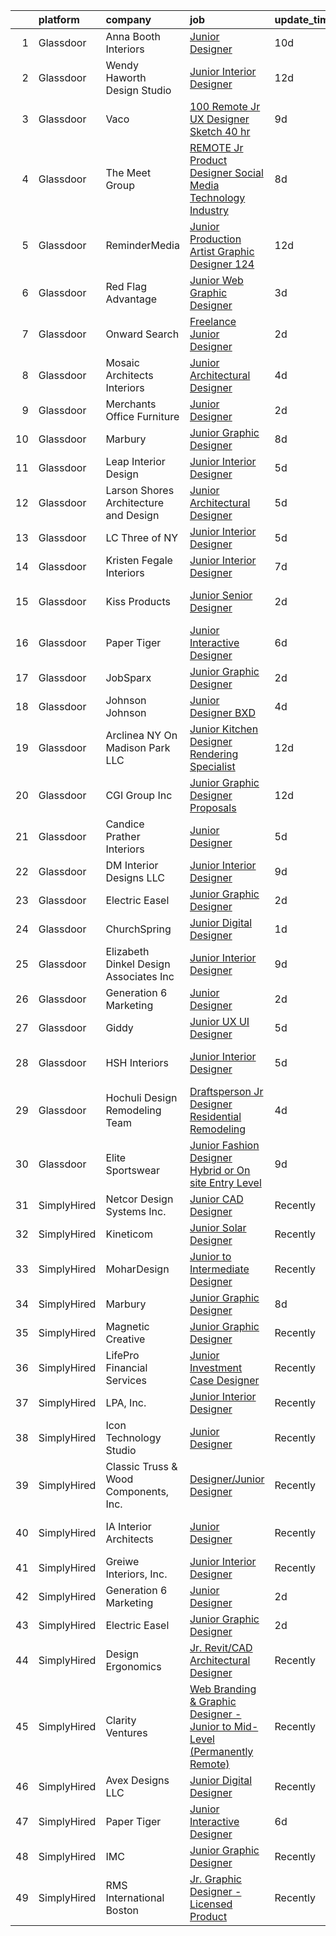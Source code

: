 

|    | platform    | company                                 | job                                                                                                                                                                                                                                                                                                                                                                                                                                                                                                                                                                                                                                                                                                                                                                                                                                                                                                                                                                                                                                                                                                                                                                                                                                                                                                                                                                                                             | update_time   | location                     |
|---:|:------------|:----------------------------------------|:----------------------------------------------------------------------------------------------------------------------------------------------------------------------------------------------------------------------------------------------------------------------------------------------------------------------------------------------------------------------------------------------------------------------------------------------------------------------------------------------------------------------------------------------------------------------------------------------------------------------------------------------------------------------------------------------------------------------------------------------------------------------------------------------------------------------------------------------------------------------------------------------------------------------------------------------------------------------------------------------------------------------------------------------------------------------------------------------------------------------------------------------------------------------------------------------------------------------------------------------------------------------------------------------------------------------------------------------------------------------------------------------------------------|:--------------|:-----------------------------|
|  1 | Glassdoor   | Anna Booth Interiors                    | [Junior Designer](https://www.glassdoor.com/partner/jobListing.htm?pos=111&ao=1110586&s=58&guid=000001819ecaed8689685d3b98f2a75b&src=GD_JOB_AD&t=SR&vt=w&ea=1&cs=1_ab169ed6&cb=1656226508504&jobListingId=1007943382300&cpc=B076152010A3B66C&jrtk=3-0-1g6fclrdcklt1801-1g6fclrdqk24g800-8a014cd4395a936b--6NYlbfkN0BK9GXDcakwdiqmeo8o-2GvkYnmPkq7xevAHdeF_847qpUj5hh6_5O11rMIoaLo1wanF_mUI7vH4rarwz35S30AqvetHYO_borQZQj2HRMRrqZOTKs1GSWwjTuffIhH6Omzs3cOma9Sbs7iMhlNjpkWICGOcy3JTMPjJPpufJj76CniFX97sDMQ8zoxbeWQ9W2_KUAA2luD38xHfQ9LVb5-UfjzhqAngNsYN6_n51qxaxy4mCBxGv_L_wM-gLfeEfZOyn1-qiBJJmp5JNxRrdq9R6051abdN-MPfyxlUjq28J_7WvUDA2_FsPhAh8Okev1QEf-xlaE9VaLH0p_N8Vk4DWrOwHbji5sDaB4gRrfM74G24eelUW5AZ8n6fOyW57PE_O-LE08xR8P5GLjtf7iHt-for3qTcw-9y69er5yxn8fpzDeqclWz3awaJz2bhXdUIWrzDhdF8k_MTf-UTPeJYom2C6VVIACRkZlUx8DK0dOgZ4g8v22E)                                                                                                                                                                                                                                                                                                                                                                                                                                                                                                                                                                      | 10d           | Atlanta, GA                  |
|  2 | Glassdoor   | Wendy Haworth Design Studio             | [Junior Interior Designer](https://www.glassdoor.com/partner/jobListing.htm?pos=117&ao=1110586&s=58&guid=000001819ecaed8689685d3b98f2a75b&src=GD_JOB_AD&t=SR&vt=w&ea=1&cs=1_038c59f9&cb=1656226508504&jobListingId=1007936156054&cpc=C19BE7EA145E205E&jrtk=3-0-1g6fclrdcklt1801-1g6fclrdqk24g800-6f590c2008318f45--6NYlbfkN0C8ufGi5IB54cAA4cYZ6SzmM9PXvfTkParRh6LW9SZ3Gxu5zsXN070TkzTMEh6I-YAqB1aNfa10qU2tayjkbgqHlakdyhwShkepZDxoyv8YkEOv-QkSKRRrn_DkGfWfs9Z7OKnxQoePQXcsYqrWJ0RpfTbGfX4ADEvkvBZIIlObmLOGJ0Vyyuuz4pAGCX0DECGSnUIg3Eun_UevVqBqY6jhNfbkrBkqAe4FIggHUFVRZioIwDjAe_iaRDLRfUMy4drrRck-DPs9W7Cfl9rK4758tspSjKYU6QXbdt1ZX64BGahRYS1jc24qYZCHxSKvvxeAtu_ZNBD-EF-fYsNDud25ZsqnKhTKsaDmzBVPm_exG8GstCZp2HSNg4quTQFejStC0gAeMHo5W0GqkYJZNCw6cAnxy1XyteECKyhOITqFzu52Y-wPWGMyp2cXWHhDBWJOUw85kW1oOJdWUdtsvyJysykYAJ9IiRw0A7MezYveRcsIbNrVxnTFj6EHw-OKK-bNjjNcxLvQ7Q%3D%3D)                                                                                                                                                                                                                                                                                                                                                                                                                                                                                                                                 | 12d           | Los Angeles, CA              |
|  3 | Glassdoor   | Vaco                                    | [100  Remote   Jr  UX Designer  Sketch     40 hr ](https://www.glassdoor.com/partner/jobListing.htm?pos=121&ao=1110586&s=58&guid=000001819ecaed8689685d3b98f2a75b&src=GD_JOB_AD&t=SR&vt=w&ea=1&cs=1_aa934855&cb=1656226508505&jobListingId=1007944758568&cpc=3BA4CE39D5B5DEF5&jrtk=3-0-1g6fclrdcklt1801-1g6fclrdqk24g800-e02f2539d15b8b41--6NYlbfkN0D_sybMACCpf9B-677oK5j6rPldVB6BlrVvFjO_o-GJZbzuF-qh4PxErFUqfUsv_6v6VuEJytk8OTP_fPK6NLhMXO4uNYpuWrfG67JPzeXrQa9QLO1j5d3KHgtEElJETLv16xvINxfEp-OkHf9u4J2oSbIJ_koUaoySeXtxA1lZyA9TNH7vLdhcW70W54FMUhVg4unyiKOMt0lmuuQFMh8ZvXWqBAl0FpRLcnmqstufQgdf-Wi1TE2dSyvm-ftWvdFrEd6a9y4CELPc5NvJbDABau8mfiOB1CT-IHbiauTadWiqA-VgO1FgukELc6NZkirCSvQh8UdPXvgHZbGF56aOiOmtf8FXxi3BFiA9riwqBiYHThiDpFB5CgU5jFeaqFnBzUoYNOBp2BOcWjLsdbeTwf-pod2P9f_8KA6Y-r2KRKPt-Hpbwu-Mn6Yj08zfIzpib3ysHkn2jsrq8H00SVsYCq1le-rCvq1_u7LGScBRmrrofs26CnyO8c3JEOJSUuc1eMOPK9qOYSBlEqykBvVDi4MIW4jOivut-EGMTCVhzg%3D%3D)                                                                                                                                                                                                                                                                                                                                                                                                                                                                         | 9d            | Nashville, TN                |
|  4 | Glassdoor   | The Meet Group                          | [REMOTE  Jr  Product Designer  Social Media Technology Industry ](https://www.glassdoor.com/partner/jobListing.htm?pos=128&ao=1136043&s=58&guid=000001819ecaed8689685d3b98f2a75b&src=GD_JOB_AD&t=SR&vt=w&cs=1_1d514ab2&cb=1656226508505&jobListingId=1007947488664&jrtk=3-0-1g6fclrdcklt1801-1g6fclrdqk24g800-c15c92131ec889ec-)                                                                                                                                                                                                                                                                                                                                                                                                                                                                                                                                                                                                                                                                                                                                                                                                                                                                                                                                                                                                                                                                                | 8d            | Remote                       |
|  5 | Glassdoor   | ReminderMedia                           | [Junior Production Artist Graphic Designer  124 ](https://www.glassdoor.com/partner/jobListing.htm?pos=119&ao=1110586&s=58&guid=000001819ecaed8689685d3b98f2a75b&src=GD_JOB_AD&t=SR&vt=w&ea=1&cs=1_5f78d785&cb=1656226508505&jobListingId=1007936492396&cpc=2CAED5C921A5F994&jrtk=3-0-1g6fclrdcklt1801-1g6fclrdqk24g800-569d684d66484897--6NYlbfkN0BV5xWQvMmIkgUcdRWb7iWRWS4LnwJ0A4ASNg0KGqrukA_POA8ifgoOj7ZHGRdIKnJM5Akv8CTLubbgm39frLjI6SW68wxRZ1sDCXhijtVGwGl9pRDfP47KOcAfa8RcWKCvRIKgRXTu8xs--URbPDi6al_OYfeBVj0B8e5CxHkjLpKmqZb1ZIUPCfsKVGg8okBnN41mNjD9AxPLdaSsrESqh6zdCvsVWcLdTkkSl0EhIFKqA40yHu-J7JMgCt8vWYzvyMpk8TxCT3WMlFyNZExZuwerX3rZkaarVbWHbpYSai67kP9bVl0gVv_iKdwN0ypAgHpDciuLmjNrvu3C9pIoP0EAQ6mO_M94M3_dDF2760rqCx76U6j1kHEWdlLGjYGHXIzhaCL_U2kG5euLlOQFQTw_U9mNwHeCoJIgLKbTUfoiaZR6L58Q9CugdIreqhzHae2LTI8TooBZIoGkogEAnFdLLCMphZx41Y8xQjbEN-kzLKAlPXc57WzrDEFQfBpq1DQ_NgczezH4Pjjq7mZTfUDSvY9P9jE%3D)                                                                                                                                                                                                                                                                                                                                                                                                                                                                                        | 12d           | Dallas, TX                   |
|  6 | Glassdoor   | Red Flag Advantage                      | [Junior Web Graphic Designer](https://www.glassdoor.com/partner/jobListing.htm?pos=114&ao=1110586&s=58&guid=000001819ecaed8689685d3b98f2a75b&src=GD_JOB_AD&t=SR&vt=w&ea=1&cs=1_c5f245c2&cb=1656226508504&jobListingId=1007957669697&cpc=5E31031E1AFF45A7&jrtk=3-0-1g6fclrdcklt1801-1g6fclrdqk24g800-36eda58f543b35b0--6NYlbfkN0CdcVd3SDA1nO7RkKTAACmPV4xEt72Vls8LI2dqcgyOeL5NSestDOWqjnB8Jr4r_1tsQd18deEGofu3hGuds24030jo_FIqsRsh2sKQOjcgi11Cq9Q3QzGt6cXYDlTVQkJoX5eO2nwrmWoEkmJrgsx7rtyGYfuepvQ5vEKlMjKZknq2_fXEo24Wge-tcGLsngf8j40KUU52HrRCIRklItuKrXcYwHz68c2bQQjwdiBM31PuZaqazTWFtjLGuENfzkoTgLPLcLlkbMhmaw0w2ID2A4Dlp4jWpTtPi3ZyeUgqNu8-N9ArA9P5v79kmxyghvyTIuSJleE5pvXphyZBCjVeq8xnssLqQgxnj8mSYreYudI_0e5mnvQIjFoIWl4uos74Iv1_Iz4BUbh9DGF5xw8H_J9fVTGq8dSr4u58PGQTH00TfrUwp7abc0HRWiY5izjhWdZlqXsd1mPlcR5Nyw06rUUuhxbKxxs7VOdT3a-qRVXsdgoIGV_Ix_HE7uQQ-iA%3D)                                                                                                                                                                                                                                                                                                                                                                                                                                                                                                                                            | 3d            | Scottsdale, AZ               |
|  7 | Glassdoor   | Onward Search                           | [Freelance Junior Designer](https://www.glassdoor.com/partner/jobListing.htm?pos=120&ao=1110586&s=58&guid=000001819ecaed8689685d3b98f2a75b&src=GD_JOB_AD&t=SR&vt=w&cs=1_d4a4d604&cb=1656226508504&jobListingId=1007960459382&cpc=FB7E4A1762AE5BEC&jrtk=3-0-1g6fclrdcklt1801-1g6fclrdqk24g800-e2e1cede0cb6e27b--6NYlbfkN0B7YoEZZ2QAGDyEGGmBPAUWSHc1Mt3sMCn9FehKcWA3w0R0aH9tn_iPRPZmwuOkWsxAhF2wLKcVNiYY4SVPXERXMzK8lGk_A2X98bs8iFu9ztceWKmZc3AAofal4HXVBo8SMprkwjzmFLm_MHNvFwSYAwQd8yUUzB0mWjRiK44aih2ispGqKijgYADFiQsbMy_JlWLC9wobwlHI3JF-yrfmXM1AFEGkFhNN1aQtYi41T-NA_IBalI9hkiWdn7vdFb4LHgVFudMoJFYQYXKurbE9EiJx40bLXcj_aBr-kioKktYOd-KAwjVfWtHiKio9J9bZJql02hrehaIlz1J3AhQJ6PAjPN4XxZyQJ647_HIEk4YwP5FkAnSHFBRCJH7dN-jLDpf1UwmbyaaCkd0YJHpp_5PdBm2y1_XEFpsM4iWb3DkAkB1nKhTkjsZ6j1mtmvRgjIAlhJr2T4Z5wX_KQwUz79tQgChu8aQkhSRspLG66cnnLBWwMCNQdHTaVKSWRXzK_-CGK41C8kU6PyO-8CXFyNVpRVcTBkO9-jfzJFeriw9MOUsElJe1C8ZWWUQU0y_OfRMao7xG_Qk63Z9j4JUUy2hD5_PdDMvI_nbuBFWl-HLgsk5x0hOSDN4DTEetineCbCkqdkZm11TNj7qzbiJlRiXs4AVnNcgPl0w88U1ft-RwyiienKw-YDv5o_IiFbSPmRskQrRwG9noY8-YlnNyQm_fafqMbCMSZ2WxCVv5d5UCRe2gDtAhoiafIikvLSS4etmprtCBYYCxfgVpOTHXHXH1QKbwitKuDG_WqIOnUOnTk6U7vdJfFQ3YZtMdD15GT1FyG0fZGgKE5WKu6Z1jbzRiwWFxmjvEzujzAc32u9NYxpNKS7xCo3SIuBKVQwYRY3rQAe1z-yai7DU_R2KL4vh8Cg27CBJ9DDO5jxnlFDsVXvtcQANcM3mk3h6wb_8nCma7NgR30i4K1TvnPUNjvkW6XkOq-fkBzPTbdUie6rvwmtY3a-eVu76qPmsZtzu9Y4HtXaSTjNlna-41X0_f) | 2d            | Brooklyn, NY                 |
|  8 | Glassdoor   | Mosaic Architects   Interiors           | [Junior Architectural Designer](https://www.glassdoor.com/partner/jobListing.htm?pos=102&ao=1110586&s=58&guid=000001819ecaed8689685d3b98f2a75b&src=GD_JOB_AD&t=SR&vt=w&ea=1&cs=1_95bc8cc0&cb=1656226508502&jobListingId=1007954525241&cpc=6B5FCBE686A980D6&jrtk=3-0-1g6fclrdcklt1801-1g6fclrdqk24g800-2d31726c44bd3828--6NYlbfkN0D788tVLZnHYB2JKTLmCXo4PydfvtZKcdbYx6lxKaz3IjTqo4azoijWkY-086pCXXYWKpDfwYCNcrF0ziBRf2RlF67LaWpwnWTIRBS-qu9t8IKv70yOWgLAzytwtwxwwyI-g_z9Jw_XAGCjKubcCjXileuBRJBOV4AWq_C143mDkYs0oWLOubsqcA2dSPtAXvceC3k1Q4301JKyfnXaPCliNStSiAGxyyrFGpj7SGJ0raF8WiKBnJH85sBtA-ZaDl2RYb2PjZupza_QS2jzYgTU3OEamdBdztXF-BGSe_gRmHHCmrlw_Mn2AFJ7oRTs8Qqv7gJqWZbqCx_3rgHaFQxKZk3Eqtxq3NVVdVbHlYOHG5RAUviBiKrzCIpyN9Ynv5MinWAs4wvmAkc7kQ-101qiJJk_dfy5VFr7pLARPoUxeNfcmN7DY54qYQ4sALuYYzEfA7vjpCD75el2yJfCwFlZRBMqMrH_e4gvf8iRkX2o9MbO5KRyyDVe7fWLq8k5x8EYzztQdsgf6Oh65a_ate6Q)                                                                                                                                                                                                                                                                                                                                                                                                                                                                                                                        | 4d            | Santa Barbara, CA            |
|  9 | Glassdoor   | Merchants Office Furniture              | [Junior Designer](https://www.glassdoor.com/partner/jobListing.htm?pos=104&ao=1110586&s=58&guid=000001819ecaed8689685d3b98f2a75b&src=GD_JOB_AD&t=SR&vt=w&ea=1&cs=1_330235e1&cb=1656226508502&jobListingId=1007959380765&cpc=D297ED79D8873EB5&jrtk=3-0-1g6fclrdcklt1801-1g6fclrdqk24g800-74b6659d3381d561--6NYlbfkN0C2ruSLbldHgJRxGqX58M4ekFWuaOJ1Xy3nZgzYPyc2Kz6crGAHlAQba6zcUfpST2kGKstpAa9rdwdcYwucRI8_zvQLAdeh5PQ0EysQLBF12teNVY5KvonUAgFJkmaWw7r2KXnXTo4bi8llThfH1EbduXtylJSMH6uWhiBAhuqEGx8eBZGDtvL5sRWkkBQt29RngEKv3O5xnSxUG_wbM57rqNKRG-JqVVPgd-x9fU9ir6Bm7Ar-HyDB-qhGEyrGuAQZSonNkawJgShS4GtKMmNLKV1u5_Ib_do_ACMl7HjulK269PWQsC8TfBeM8A6M0Wlpi_UigptgxXQqhILrRVKwPQcD68rMlSrW2Fajb8x_V0gdu6zpKL2gFW2JzARPGIBIVKXpu_QQndKL_VBy5Af860hADwtjNFBBWEtVK1X8Iag8GlhFKkRfFMUVJlZl4mlD84zrehva4HQWUEt6whOqwBmaAa8FGePgbZLVIOkoX0Rp4kjw1vlaRj6LkQqQ9cF1YwrePvK9NQ%3D%3D)                                                                                                                                                                                                                                                                                                                                                                                                                                                                                                                                          | 2d            | Denver, CO                   |
| 10 | Glassdoor   | Marbury                                 | [Junior Graphic Designer](https://www.glassdoor.com/partner/jobListing.htm?pos=122&ao=1136043&s=58&guid=000001819ecaed8689685d3b98f2a75b&src=GD_JOB_AD&t=SR&vt=w&ea=1&cs=1_5257f1b0&cb=1656226508504&jobListingId=1007947966367&jrtk=3-0-1g6fclrdcklt1801-1g6fclrdqk24g800-265648219fb521ff-)                                                                                                                                                                                                                                                                                                                                                                                                                                                                                                                                                                                                                                                                                                                                                                                                                                                                                                                                                                                                                                                                                                                   | 8d            | Remote                       |
| 11 | Glassdoor   | Leap Interior Design                    | [Junior Interior Designer](https://www.glassdoor.com/partner/jobListing.htm?pos=109&ao=1110586&s=58&guid=000001819ecaed8689685d3b98f2a75b&src=GD_JOB_AD&t=SR&vt=w&ea=1&cs=1_ed361787&cb=1656226508503&jobListingId=1007951951599&cpc=EE7F0D06914A6BE7&jrtk=3-0-1g6fclrdcklt1801-1g6fclrdqk24g800-47f38c6145f8f97f--6NYlbfkN0Dx3r3E47sSe5bB3PIy1uzBZvlB7xy2NhfhZMlxQTsxrM9CNnVPR6P6VFV5udaBgkBdReyx5EQPz7UvtJcMFm82MJOLvYmP9K4BTffeQwVD2eRgmRabLNSMA2uyExtnizKC3WPd03M3WDG2MYQg0z9gEY52bJ2f4RLAr80K_8YHUvu7mhoJqcMlfKUb9csFR2u68iPU_GJ4mW_fMpu5NqFgkzbF0ocwWAHd2G12DBgnVQfoacU24qrApinDDJFNL300enU7vL6dQReRVjxVw9jEQkW2WHwphDl66NSInkrt2bp-_B7S6T5tbqdFkb1B_0pvJqlSDDw50xMr4IyA6GpENiesF0FrcQHg5h69lyjVze0ladYrQMHJilCsmyW4W1AaM9rUh-xQp2cPaSy2ATugJ3dIuvwX4P86Q89OVkfSaPeiD6WWpR06zxJJakYizmcEGeKJLqC8Ppc4MCfeSxS2fYgDCMNU-_ap8C_ab4NmWfzDBGAdNL7oMFSC1YhpRMAWJ56jwg0gwg%3D%3D)                                                                                                                                                                                                                                                                                                                                                                                                                                                                                                                                 | 5d            | San Rafael, CA               |
| 12 | Glassdoor   | Larson Shores Architecture and Design   | [Junior Architectural Designer](https://www.glassdoor.com/partner/jobListing.htm?pos=107&ao=1110586&s=58&guid=000001819ecaed8689685d3b98f2a75b&src=GD_JOB_AD&t=SR&vt=w&ea=1&cs=1_d96f007a&cb=1656226508503&jobListingId=1007952288049&cpc=F7BD8DA794B5A532&jrtk=3-0-1g6fclrdcklt1801-1g6fclrdqk24g800-022ba659ae80c2b3--6NYlbfkN0CPEiJEzZq4I_K6S6Q9VC1QMfIsI0INZ1UYi7vjgDL48ZJ_Ze1ZOJrRpDotNtep9xKD41U5GT5HmzvsoyDMhhU2-pEyTjw8d1tu7VxYKUdGefVzfPBxylDkXHHvLtNUvplUzo-R1KDqaWJoSDLmC5FwMnP10_RXUKOWvo9Pv6iqtN4eVpn9VFO_b4zvGv6fnkCWWrtoLwp_r6NTGnWdI5nR013Dvo7384ae7-0gKP0blMM9AJnLw9g0AgAT_HB1NY0ltKg-9vCg_UyFBUk_5ZaGQ7CqStktLt1raz2A6je_kuzb9tBjb6Z6JtAnAgZPIC4NK322gC8auViE33TxoFGEx-Sm0_8ct4CNYpd7U8vTQxr39Opvo5_MhyOXPToBsah0a_XKoJxAVt6iCRzhYs5TsW_KA0H-gj2uksg-5STYMWrcXFnkK_Yup5w6PWT0OfNFBQz7t7SbcNjcK1DJ39KvyuiQQeSyKiBVR_fCWZHsBnd4twkPyssi_mLkPaWs6-tiqpD6MWtkyg%3D%3D)                                                                                                                                                                                                                                                                                                                                                                                                                                                                                                                            | 5d            | Oakland, CA                  |
| 13 | Glassdoor   | LC Three of NY                          | [Junior Interior Designer](https://www.glassdoor.com/partner/jobListing.htm?pos=126&ao=1136043&s=58&guid=000001819ecaed8689685d3b98f2a75b&src=GD_JOB_AD&t=SR&vt=w&ea=1&cs=1_3299fe57&cb=1656226508505&jobListingId=1007951247892&jrtk=3-0-1g6fclrdcklt1801-1g6fclrdqk24g800-7be1c5a2ccb2e11f-)                                                                                                                                                                                                                                                                                                                                                                                                                                                                                                                                                                                                                                                                                                                                                                                                                                                                                                                                                                                                                                                                                                                  | 5d            | New York, NY                 |
| 14 | Glassdoor   | Kristen Fegale Interiors                | [Junior Interior Designer](https://www.glassdoor.com/partner/jobListing.htm?pos=113&ao=1110586&s=58&guid=000001819ecaed8689685d3b98f2a75b&src=GD_JOB_AD&t=SR&vt=w&ea=1&cs=1_b5524c3e&cb=1656226508504&jobListingId=1007948874210&cpc=FDA93C03AE7AED37&jrtk=3-0-1g6fclrdcklt1801-1g6fclrdqk24g800-75e0774abf028d00--6NYlbfkN0Bo_CM2a8GgFIiw_-9fb5ug3xmG_MFCzpxBl7ntROtVZZwkxXllnYUBO0byVOyhYRFBMAqsCbH3in4ZuYb6WaluHCGlAsic7BrMopTrdWUnRR9u959WlsJyeTIzkp0VzWqrnxygr6DQIG-jTN0m9_GMvO5e0Pi7wj1adhTovcSoeajexBgSR0ycfI0HYHSDXzAbG3DYmfIaNWrE8TxONr94rx7xfEXxDsgDuoKDI4uQphkYaS6SOFvBMTd3saeN3DQH3rzLENYANXiN-uIKiNRpveKcnt6J_scBkU95en_8DdO7o23b3CfdbWX4bPGT5mjnrq9FNT-x46WaeHZqjYZfBeB1vDnWLvRZayNjYOoQN_2mW55XnwB8JG9rcx4FTRiGcLaviW8GLmCkD8Fib4Ci_cpmpzyEp0RT2asmHfHuFHp0VStjLo84TXV5Af-q7TRbgf2Trli9V-O0YMP453RpHreLF9xXR_GkOywOD5aNQKBSyIgpOeE7k7xXV_0DRdA%3D)                                                                                                                                                                                                                                                                                                                                                                                                                                                                                                                                               | 7d            | Dallas, TX                   |
| 15 | Glassdoor   | Kiss Products                           | [Junior  Senior Designer](https://www.glassdoor.com/partner/jobListing.htm?pos=129&ao=1136043&s=58&guid=000001819ecaed8689685d3b98f2a75b&src=GD_JOB_AD&t=SR&vt=w&cs=1_c69f020e&cb=1656226508505&jobListingId=1007959147717&jrtk=3-0-1g6fclrdcklt1801-1g6fclrdqk24g800-4d5255d97e5db863-)                                                                                                                                                                                                                                                                                                                                                                                                                                                                                                                                                                                                                                                                                                                                                                                                                                                                                                                                                                                                                                                                                                                        | 2d            | Port Washington, NY          |
| 16 | Glassdoor   | Paper Tiger                             | [Junior Interactive Designer](https://www.glassdoor.com/partner/jobListing.htm?pos=127&ao=1136043&s=58&guid=000001819ecaed8689685d3b98f2a75b&src=GD_JOB_AD&t=SR&vt=w&ea=1&cs=1_3ed36b3c&cb=1656226508505&jobListingId=1007950770139&jrtk=3-0-1g6fclrdcklt1801-1g6fclrdqk24g800-2bf26a82ae93c82d-)                                                                                                                                                                                                                                                                                                                                                                                                                                                                                                                                                                                                                                                                                                                                                                                                                                                                                                                                                                                                                                                                                                               | 6d            | Remote                       |
| 17 | Glassdoor   | JobSparx                                | [Junior Graphic Designer](https://www.glassdoor.com/partner/jobListing.htm?pos=112&ao=1110586&s=58&guid=000001819ecaed8689685d3b98f2a75b&src=GD_JOB_AD&t=SR&vt=w&ea=1&cs=1_9689a951&cb=1656226508504&jobListingId=1007959780024&cpc=5EFBB0462F9C6B7A&jrtk=3-0-1g6fclrdcklt1801-1g6fclrdqk24g800-597d655dcdac04b4--6NYlbfkN0AXsa-wHmrQYkhRl6qO4Nrjj2OWQh3pwgxi6kz5WVCQUhv_BnJM67rz49xsZ0mMRLdWHla0AliYTJPe7i8zdihkbnrpvny82HTcQduozhGdVHi2_jzab_apCMyWpOtXc8oLPa9dzcfDSpUcLj3vlGa1NP2LpSj2dMVGTRZNFhtucNskW4rIPTil6LPSEtoXFhRk4uRT1shcyVGfFVcm863xlyXF0M1nVhf3un32sb5R25KWJknSWM7o13dK6O8GU5d9zh3EiKUtEIZR-HLKb71umT5lTEYN3gYS0yEBGvR0ucuCBQes1b3JlWmesSxSZS51nFifEl62GyWLNF8fu5LW7u1y22tdfoYHndmaM0v9SUFAJLl4T1W6IcvE0RhN4sxaC3lLNQm_0Yz_BflgU21r8CEuuPbDEqjlHoB4FJ6LZRPYA2BJrL3OVK2OOIABOwqubbOcbXvMPSKYvRHR4oGqXZy_KsivIWfASqRhhdbNS2TA83clRqwR3EMuSrQ0pIHnZHiolItYT79oMX-bRGxs)                                                                                                                                                                                                                                                                                                                                                                                                                                                                                                                              | 2d            | Houston, TX                  |
| 18 | Glassdoor   | Johnson   Johnson                       | [Junior Designer BXD](https://www.glassdoor.com/partner/jobListing.htm?pos=125&ao=1136043&s=58&guid=000001819ecaed8689685d3b98f2a75b&src=GD_JOB_AD&t=SR&vt=w&cs=1_68168a0c&cb=1656226508505&jobListingId=1007955427649&jrtk=3-0-1g6fclrdcklt1801-1g6fclrdqk24g800-46dca9e8e0dbe623-)                                                                                                                                                                                                                                                                                                                                                                                                                                                                                                                                                                                                                                                                                                                                                                                                                                                                                                                                                                                                                                                                                                                            | 4d            | New York, NY                 |
| 19 | Glassdoor   | Arclinea NY  On Madison Park  LLC       | [Junior Kitchen Designer   Rendering Specialist](https://www.glassdoor.com/partner/jobListing.htm?pos=101&ao=1110586&s=58&guid=000001819ecaed8689685d3b98f2a75b&src=GD_JOB_AD&t=SR&vt=w&ea=1&cs=1_87bf6cac&cb=1656226508501&jobListingId=1007937189536&cpc=EB34B5BA53C7708A&jrtk=3-0-1g6fclrdcklt1801-1g6fclrdqk24g800-f6bedb7693cd183e--6NYlbfkN0COimCSVoUync7y74QQmAc-eKKM41aiRp3fy2wRZOrcmIBJToYWx9Dzq4Uu1c36ZzhkVsNj0t7KXtESOV7ha_3rnXqCUQgICSQ1Aas5ZhbyyiFqilUERCKqJ9woYQ7NIdJniM1RK7OiekqWL1eyzdMLSk1HS1Bvf3K7QO3hI2SFWDutZjGR0H_zF_cq3j0h-ZTjSjUN41kLSsJDLZNK6tH2w-4wzuf9pKh-UP9RwJh0RwTjRxOVwaUoW6hoWh5PW3MQi00wS9sCtLJ5jPabIV8rOqE_YhagREPudZxJ2E5VuYT5r2DhgfyniDY7G3NgQuSgugKFFnySjCLEA-CwA8g5InIxJ6AvhYT1Hj97ncziE0cg2ACxXRXN6-l3uLu5evHzJYJsLr-EAM8dpH-KZ6sX8616JXOVAWmj0qhYeFAmOGNvsUQsvpYsMnn1YbpzW0wBNJMrGYDF2KcGtuV5LAn6PvyBHpNVgErpUd97bYQR5sWf-b1OeWCFI4waEtXqcsLjMmdRcFdQqgbQZ29tSiCB9sLyWyVALI7Z4X6OXavI7lYsxRoWjX-nPTzGgCyhM0A%3D)                                                                                                                                                                                                                                                                                                                                                                                                                                                         | 12d           | New York, NY                 |
| 20 | Glassdoor   | CGI Group  Inc                          | [Junior Graphic Designer  Proposals ](https://www.glassdoor.com/partner/jobListing.htm?pos=116&ao=1110586&s=58&guid=000001819ecaed8689685d3b98f2a75b&src=GD_JOB_AD&t=SR&vt=w&cs=1_e5104996&cb=1656226508504&jobListingId=1007936444215&cpc=451933188B21919D&jrtk=3-0-1g6fclrdcklt1801-1g6fclrdqk24g800-2b5909ae49bb43f8--6NYlbfkN0CmPt6JXytAhZscz-5ZOP53MMQ49Xi4hmwETo1lvmuAlTU8vZDiHq8TANo4TpJtu6V5BvtbAjljC8iCdRFJD4Ye89otX9TPsWfqPVek2mArkbTyplUuq-HQSrrb9ayP7CjojZqlGJNloCdbnv5CCkvpm6cDMD5wnGdRG8oEce7G5BRW6BI8wm90SSqLLodxGk8JALcUBGeJPZ5L8_4wEKniDgvSX39UjI6JngPhf82TyaVhmAgm-aRTF6mKtKCP7uHLKfii77VHAAzx9846e3hhwYQSxWVwYfviPdNQULk-lZvRS1hHg98HLY_UfGe5pzSXftqmpz5QDlEnMVhnwkdyy0bIVuQI0K1ZU5uSkYDjSbG6IUV5bVHkGn2_jxTs4I36LSARrKyPCa10mtIzkSqk4JRP_EdoOx_NGRZ85FiGkW0uVvxV4TRwW4yRCMnfvX804NWLFoL8rLys9qph_ofCB-fiUolEK1hGs5w406dSs6YjWWkedYN6avLeqMHMzm3RWULY5lOQG4c2u9EiK7CB9LPqYc1hK8uK12i7zxoqgfFrQhB_ZugE)                                                                                                                                                                                                                                                                                                                                                                                                                                                                                       | 12d           | Fairfax, VA                  |
| 21 | Glassdoor   | Candice Prather Interiors               | [Junior Designer](https://www.glassdoor.com/partner/jobListing.htm?pos=106&ao=1110586&s=58&guid=000001819ecaed8689685d3b98f2a75b&src=GD_JOB_AD&t=SR&vt=w&ea=1&cs=1_2e9aa754&cb=1656226508502&jobListingId=1007952820261&cpc=8C48BB2340EE80D8&jrtk=3-0-1g6fclrdcklt1801-1g6fclrdqk24g800-1e83702393b9ad1c--6NYlbfkN0BHIfC1zsKGIu0R3teaIu8liT7fbRNLaQeDQfcPJweUK7RAcvx5cHrvDKhRA9T1Jblr41FHzeu-UTeVsCjlcE9aoEB81HqT_puvso7gHzJN7ilbQXf8lLDfEJcTfwgDmeVbbJy8J86vwl4MIaPAhRLNB59jHdJae-ixKjwPpxUgbofnUIZ6pRrqIYqFdTpbjAOtwG8PE14kRbg2HuYe4sRb79HTeAXhl9bqTYbp7yJEJT2r46lVWHGtxJ6cKikYWuyci8n9do3a-MaHsbVYESSuvxzvfCqPDyG2NIX8CUXvHzLSE_MWcCmuq6bz7WM67zUcWhugtSqyqWz0L9cz0xCig04oW3JcM8L-S3zyLZBC2854dqwmzr8wsTucTooOomZEZQK_AtlIs20_xJUXGD_Y7hmfG9g6XgA-qjILSKZiI8hv2-LOpY5va7ZpjwZQIyXu9M3-xLrQ_nvotpeyxIAa_D8bHeqVUTD8L7PFiA9QUoIGQkKluhn37OBB0UTn0fo%3D)                                                                                                                                                                                                                                                                                                                                                                                                                                                                                                                                                        | 5d            | Bethesda, MD                 |
| 22 | Glassdoor   | DM Interior Designs  LLC                | [Junior Interior Designer](https://www.glassdoor.com/partner/jobListing.htm?pos=108&ao=1110586&s=58&guid=000001819ecaed8689685d3b98f2a75b&src=GD_JOB_AD&t=SR&vt=w&ea=1&cs=1_66fae5b4&cb=1656226508503&jobListingId=1007945499098&cpc=FFD5B9C4B038B9C9&jrtk=3-0-1g6fclrdcklt1801-1g6fclrdqk24g800-fb3e9718c84fc9b6--6NYlbfkN0CNayYzF1mBaI40OgT78t3Q2d9IxlwDzhsYR4HK7epYUe4Qw0M7PF9GDWHC8q3mx9wsfAdV0F8SWgM40v7jBoPSJ_Apok46XHdd3d_W4hO086ogTwxC-ksqkin2gK3A10zVl6g0t6qHpXdJAfVLXnK3bBBv6Zp3yriBwQCyvB2W0DqcpK2DKEs65ta5HEroY87-Tp2LiYCMnU6fquzFOKOUCOqO9C-TX1jPrMydUoDaYUTVpHcScFJU17Cbs3yb5Mo0dnaeLjoi8ttXxFR5LWvB4WYTGcNH00xvPrJ3ae0O0ysq9RhuHk3PjQuWD4q29fLYp404r6HyiGniuR_UwIlgPHjw0rxma7rs11th72Egvwsh0vstE18Jm4ZigU-NARFtwwBjdtX6uCqVUtxMTZeyG4os55wKR-CyWr3iGoR-oxsPisWWQoHSss3q_v4eSWRfptF7W4-Uoe3wThSLCEMvkI59VHA7Lqc-47FSm3WX1X8KAole1tbpjJVJw3mSzxny6URfrcdyLQ%3D%3D)                                                                                                                                                                                                                                                                                                                                                                                                                                                                                                                                 | 9d            | Scottsdale, AZ               |
| 23 | Glassdoor   | Electric Easel                          | [Junior Graphic Designer](https://www.glassdoor.com/partner/jobListing.htm?pos=124&ao=1136043&s=58&guid=000001819ecaed8689685d3b98f2a75b&src=GD_JOB_AD&t=SR&vt=w&ea=1&cs=1_a1b7c013&cb=1656226508505&jobListingId=1007959322769&jrtk=3-0-1g6fclrdcklt1801-1g6fclrdqk24g800-6c1d9f4c824d2918-)                                                                                                                                                                                                                                                                                                                                                                                                                                                                                                                                                                                                                                                                                                                                                                                                                                                                                                                                                                                                                                                                                                                   | 2d            | Remote                       |
| 24 | Glassdoor   | ChurchSpring                            | [Junior Digital Designer](https://www.glassdoor.com/partner/jobListing.htm?pos=130&ao=1136043&s=58&guid=000001819ecaed8689685d3b98f2a75b&src=GD_JOB_AD&t=SR&vt=w&ea=1&cs=1_9496eefd&cb=1656226508505&jobListingId=1007961741486&jrtk=3-0-1g6fclrdcklt1801-1g6fclrdqk24g800-7ddb821e6466d333-)                                                                                                                                                                                                                                                                                                                                                                                                                                                                                                                                                                                                                                                                                                                                                                                                                                                                                                                                                                                                                                                                                                                   | 1d            | Remote                       |
| 25 | Glassdoor   | Elizabeth Dinkel Design Associates  Inc | [Junior Interior Designer](https://www.glassdoor.com/partner/jobListing.htm?pos=110&ao=1110586&s=58&guid=000001819ecaed8689685d3b98f2a75b&src=GD_JOB_AD&t=SR&vt=w&ea=1&cs=1_fca047ac&cb=1656226508504&jobListingId=1007945120751&cpc=878687325D2A5CC7&jrtk=3-0-1g6fclrdcklt1801-1g6fclrdqk24g800-b3146beb4cb297ce--6NYlbfkN0Dx3r3E47sSe5bB3PIy1uzBZvlB7xy2NhfhZMlxQTsxrM9CNnVPR6P6arlWu0Z2QpVrgfL_tPIGVuTsTwVTf4opLLtcsdSopWVQ2HUUwr9V6qxyOM_oaI273MBv6FaaLlAQDda5sKZcnSJdzCFrSHd8HyLo9BUlPj5HJVHMWte4IRS2iH40ipL6rMJk05BnzY7PQ75KXXhMM0hIwHCD_4QH5_AtF7YI1vknXC0Kgznt5CPmerjCPmVpvKGiDHl9WuFDOUo3H3K1W6xfd1jSmfxUtdHK6opsgT7R9yYBJdsFDw-TyCOObYuZJRi8DKBnVU517YKTbsvZ2INe0ia2J_iiVL6M6BiQ6B67K3bVZe8ZflO3iu0BU9SCJQhqFOH6WZ0oufKveibxpFWU3cpuBas3JJq9Ms7YcVs9r7WG92yyrWjOpBBOugV5x0ZdMZUMUtfG-2AOCY8cvDIIxgFsp5N0JZp0onxTV-MaOWnyxoty4cXdDUvvd-tK-Spr8HYpdsRbXETkSqj1fQ%3D%3D)                                                                                                                                                                                                                                                                                                                                                                                                                                                                                                                                 | 9d            | West Hollywood, CA           |
| 26 | Glassdoor   | Generation 6 Marketing                  | [Junior Designer](https://www.glassdoor.com/partner/jobListing.htm?pos=123&ao=1136043&s=58&guid=000001819ecaed8689685d3b98f2a75b&src=GD_JOB_AD&t=SR&vt=w&ea=1&cs=1_563bfb92&cb=1656226508505&jobListingId=1007960350799&jrtk=3-0-1g6fclrdcklt1801-1g6fclrdqk24g800-18d05a2e8745ab74-)                                                                                                                                                                                                                                                                                                                                                                                                                                                                                                                                                                                                                                                                                                                                                                                                                                                                                                                                                                                                                                                                                                                           | 2d            | Remote                       |
| 27 | Glassdoor   | Giddy                                   | [Junior UX UI Designer](https://www.glassdoor.com/partner/jobListing.htm?pos=115&ao=1110586&s=58&guid=000001819ecaed8689685d3b98f2a75b&src=GD_JOB_AD&t=SR&vt=w&ea=1&cs=1_c922c81b&cb=1656226508504&jobListingId=1007951578014&cpc=AF770993EC679D41&jrtk=3-0-1g6fclrdcklt1801-1g6fclrdqk24g800-c06741ce87d16215--6NYlbfkN0Cd5ZvLdai7cR0fypH5_WiGezUQesq24dbKuF0ly35ya-DdLtg6_ErMLz-7uAZgdPZamq5y_fc4ZfEMgD2fWqckWmBbfsQ9JLTEFS4wMTE7SO3sY5Sj2_K9A8iasaOGV_WEgzfgCxrta-rKLd5Z8jahiu3N5f1Xs1KK5u8dVgR4OaF99KKjPHtYL4OXcmW1d6tNVg5UGOVNfA1VcsA_d1wJrIJ92gXlyRtyxo_P4oxVxUqYX66p4s7P7dgP_ApNw1F3jtN8VV2nXKqNH-lismb9oAaGarMfFcCny_FRpiA0J3E4cbe7LxGi5OShVzjIswS1cSXUtUbyNE0bYWMlzqvSVehJdjj_Qn4xK-T-eWae2AArd595l86FTAQKixSgxIJ_FhYx-GEkuOByVPWpgmJvRHJvhN46AZ4KD8tVbCNNlpLWpDYKCMmwIWMtbBEeIdGfz605SeKZknjdkCBogmgpEdah_eE_7eN0R3BFWgF9oR6ArUFtUP_Xfr_dz1RJ5zs%3D)                                                                                                                                                                                                                                                                                                                                                                                                                                                                                                                                                  | 5d            | Austin, TX                   |
| 28 | Glassdoor   | HSH Interiors                           | [Junior Interior Designer](https://www.glassdoor.com/partner/jobListing.htm?pos=105&ao=1110586&s=58&guid=000001819ecaed8689685d3b98f2a75b&src=GD_JOB_AD&t=SR&vt=w&ea=1&cs=1_f81de064&cb=1656226508502&jobListingId=1007952197987&cpc=E8EA07442FE90C22&jrtk=3-0-1g6fclrdcklt1801-1g6fclrdqk24g800-e4409d7178d7ddd0--6NYlbfkN0Af7IH--f52cTUDwFMUanxXcd3NiV5wYJyzlyk1G5yREasAiX0BGJ9I-Oq7Mhnv2pdxFg-HCzziAfKUS8R1pytJVCU27PErIlK70KtPj7hPZFJeTrQuY8nuLdu9VRpaPBZ-d_-DxN_D91yX9dMhZRMkcBeLQyg3kbSioADdysZiRumw5u6Fe0gAYxAlh7-Id0owYQgPmNRSMWeeyWMRG-m1fVsQMfy2zWRGQRilmFx4bM40feJBK32PyfAGD-zv2s9WFMuTBovpBoDigAF7eXceQc9Y1Fg0-RPQBBfverDDCgYtjvOByMlvyVUOBXLZFx8vZZAqmcoms-eRG2hPY4Zh3fDrV109WGbOr4KEiQnwXIP2Oa_xlcaW9rykk5Mhuex2vPon7_Fr6jKFb4kqyy_Xgv12xEg26egC211libCUlW2GqQWqcR_cg22F2BNyM4yhGjm0Lf9KzfhjyG7LJiTbTXt6yz-Lde6zbhQtdufYCDxhDgic108zIXZHQ0Zl3OS6TVS2zLv8Lg%3D%3D)                                                                                                                                                                                                                                                                                                                                                                                                                                                                                                                                 | 5d            | San Francisco, CA            |
| 29 | Glassdoor   | Hochuli Design   Remodeling Team        | [Draftsperson   Jr  Designer  Residential Remodeling ](https://www.glassdoor.com/partner/jobListing.htm?pos=103&ao=1110586&s=58&guid=000001819ecaed8689685d3b98f2a75b&src=GD_JOB_AD&t=SR&vt=w&ea=1&cs=1_bc2c0e3d&cb=1656226508502&jobListingId=1007954422153&cpc=EABDD1D688419A1C&jrtk=3-0-1g6fclrdcklt1801-1g6fclrdqk24g800-888350aac1708a05--6NYlbfkN0CtNTbmAqwpNm_1N0z22sxdcK4Gdu72cuGUXzXla1E5uUPIdeZWdfU0OxWR-ZuPbxfDOi0DEZtRfGHGqxPlcf7qekK4tDcVxyQLPAZO5q1wK99LT1WSqvZfLu6hxA0Z82Cbk3qKriBib_SdzM5IDOooDBPjLffp8J2lymGQBr6IyhMix0DIifJ0xoSinKoUoc_IzUOSiBdueHDjsF40e4-LTpNlqCnBxLBLvjieJlo2X1N5PVDpJ72AcBdewBM-_oYHO2F4hLRZLmwoxSF8pWcDP1gMFOnce9fzvle3ysW4o25fCJOl18lxDvkRHbA4x6WhV_pJSaarL4gozWDotjt9dFN3mBk4I5U386Qqr9Qenw9_6bJI6HQ349UKkF9ohMdstaQ6Kvw_Bg-fuR70HHxXPUJ3mNgvpVcyIKDLSCi79Wxmq4L793R9Cf31rgZMx3xPhQbE7CnKmP1SJ3AyUO8N3PSwCzdciNlTaE6VEEnQ7Z7weuKwtSZbGnAAuKCCf4kVyo5GJkv8UQNKhWnvd6EBTcmfekqyt6s_SNpxkhk2dw%3D%3D)                                                                                                                                                                                                                                                                                                                                                                                                                                                                     | 4d            | Arizona                      |
| 30 | Glassdoor   | Elite Sportswear                        | [Junior Fashion Designer   Hybrid or On site   Entry Level](https://www.glassdoor.com/partner/jobListing.htm?pos=118&ao=1110586&s=58&guid=000001819ecaed8689685d3b98f2a75b&src=GD_JOB_AD&t=SR&vt=w&ea=1&cs=1_4d4b015b&cb=1656226508504&jobListingId=1007945281412&cpc=32EE424DE2B657EB&jrtk=3-0-1g6fclrdcklt1801-1g6fclrdqk24g800-9bb6804d02d74028--6NYlbfkN0Ae364efiIgq2uK97kZ7EbygmEuzVI0fHB8jh9l96RWhw_y3J_qYPZTsEhfIF-pMNKsF4L7RA6EH-RI6r8dR7DZ8M5wjL1WnT9cZxlozZl_NjlUwCXG0pjSRl15ErNw7d1oqGexJ2VA-vfPs0fGnYIJexQaR_yOeg6Nm5I7itMWo1J4QkrM0UbKQyHOaHlfbyCfLNy4nn-TK1BDVbu9-V2HepJsaRRfCmLhUlZK6ySCB7sIdRvyZb-gy4SD24N7TfkZiNraKuZvwz3EDUKtxfjtHfp9JCOUqb9OG6VWfLkLLbZUCVgFcyLGf-qc7oc3LmBEJWYVPM0ougHr7rl2MTGSkG5ZI0fdkX5t6OZqsfZN2cLtkKKkq0PbtyhE85KEmNQd5kqMsz8nIe_oqLlSGDkuoor0x5Tkx3d5BSBx4NGqGtFtvMNjVNG30qpucJVIgkURJN-mwb-PRsT_mn_pjh8JvcGLC4Kk45O08hq9tU4adZaoDb3WricUA7v_JYWWaPOJick22heBUCp8IU5Gmgqp9EDQoEQczLx1QdqeqZLlzg%3D%3D)                                                                                                                                                                                                                                                                                                                                                                                                                                                                | 9d            | Reading, PA                  |
| 31 | SimplyHired | Netcor Design Systems Inc.              | [Junior CAD Designer](https://www.simplyhired.com/job/737B-sMOoA-lL4uN7fa4OmJqbsDIBcQ3cvXedjQlgSFbe1nolcU7vw?q=junior+designer)                                                                                                                                                                                                                                                                                                                                                                                                                                                                                                                                                                                                                                                                                                                                                                                                                                                                                                                                                                                                                                                                                                                                                                                                                                                                                 | Recently      | Milpitas, CA                 |
| 32 | SimplyHired | Kineticom                               | [Junior Solar Designer](https://www.simplyhired.com/job/Xj75xz6QtuPovMRR1Gnip6Q_D-DZX7uqsVUczi-3tfadZ3gHHV_S-g?q=junior+designer)                                                                                                                                                                                                                                                                                                                                                                                                                                                                                                                                                                                                                                                                                                                                                                                                                                                                                                                                                                                                                                                                                                                                                                                                                                                                               | Recently      | Belmar, NJ                   |
| 33 | SimplyHired | MoharDesign                             | [Junior to Intermediate Designer](https://www.simplyhired.com/job/rdNj6MWqGJ8lgowAEWV0tEMfxuW73qd5HkeOR1gG21wl7GnPDFJO6Q?q=junior+designer)                                                                                                                                                                                                                                                                                                                                                                                                                                                                                                                                                                                                                                                                                                                                                                                                                                                                                                                                                                                                                                                                                                                                                                                                                                                                     | Recently      | Concord, MA                  |
| 34 | SimplyHired | Marbury                                 | [Junior Graphic Designer](https://www.simplyhired.com/job/MH8gQthZdwZl4mhAOI5f9bItaWa8oPpv_aqPrn1pKm0Dzb0oAGGYEA?q=junior+designer)                                                                                                                                                                                                                                                                                                                                                                                                                                                                                                                                                                                                                                                                                                                                                                                                                                                                                                                                                                                                                                                                                                                                                                                                                                                                             | 8d            | Remote                       |
| 35 | SimplyHired | Magnetic Creative                       | [Junior Graphic Designer](https://www.simplyhired.com/job/GHX6fEz_0C5eTw00prYSmsaJwHMLvp3iBeYTvH0veK-SQDmOKXE0eQ?q=junior+designer)                                                                                                                                                                                                                                                                                                                                                                                                                                                                                                                                                                                                                                                                                                                                                                                                                                                                                                                                                                                                                                                                                                                                                                                                                                                                             | Recently      | Remote                       |
| 36 | SimplyHired | LifePro Financial Services              | [Junior Investment Case Designer](https://www.simplyhired.com/job/EThDsRZsfReEqwJmVaabLKOj4GI_jn3xkob18SV0P0z7QuNRCVyGng?q=junior+designer)                                                                                                                                                                                                                                                                                                                                                                                                                                                                                                                                                                                                                                                                                                                                                                                                                                                                                                                                                                                                                                                                                                                                                                                                                                                                     | Recently      | San Diego, CA                |
| 37 | SimplyHired | LPA, Inc.                               | [Junior Interior Designer](https://www.simplyhired.com/job/2xNTB8hRTAV3FkXl1prjDbqoBlPyxsakSK-oSaFEa6YBibSrhLBoKQ?q=junior+designer)                                                                                                                                                                                                                                                                                                                                                                                                                                                                                                                                                                                                                                                                                                                                                                                                                                                                                                                                                                                                                                                                                                                                                                                                                                                                            | Recently      | San Jose, CA                 |
| 38 | SimplyHired | Icon Technology Studio                  | [Junior Designer](https://www.simplyhired.com/job/_3C2yR5dEy0-38jNSdD_lwNyhWtDIhTSqlGV49tiiaV4KHnkc7uBsw?q=junior+designer)                                                                                                                                                                                                                                                                                                                                                                                                                                                                                                                                                                                                                                                                                                                                                                                                                                                                                                                                                                                                                                                                                                                                                                                                                                                                                     | Recently      | Remote                       |
| 39 | SimplyHired | Classic Truss & Wood Components, Inc.   | [Designer/Junior Designer](https://www.simplyhired.com/job/FGqsakCnujAqK9zJ0Rb0LjxcM6RXSGOEWIGiN4Zx0Ovay5aTpq7k7Q?q=junior+designer)                                                                                                                                                                                                                                                                                                                                                                                                                                                                                                                                                                                                                                                                                                                                                                                                                                                                                                                                                                                                                                                                                                                                                                                                                                                                            | Recently      | Clarksville, IN              |
| 40 | SimplyHired | IA Interior Architects                  | [Junior Designer](https://www.simplyhired.com/job/czDPPD_MkDBXQgsN3Tu9Dy7Spb7Yqlq-03qtqdxXpJn566GvPmw5RA?q=junior+designer)                                                                                                                                                                                                                                                                                                                                                                                                                                                                                                                                                                                                                                                                                                                                                                                                                                                                                                                                                                                                                                                                                                                                                                                                                                                                                     | Recently      | Santa Clara, CA +4 locations |
| 41 | SimplyHired | Greiwe Interiors, Inc.                  | [Junior Interior Designer](https://www.simplyhired.com/job/UDsuRSypSKQfltzbasa3w0rMr4htIPVArX1GgzyIqbvP4ubBg7TK9g?q=junior+designer)                                                                                                                                                                                                                                                                                                                                                                                                                                                                                                                                                                                                                                                                                                                                                                                                                                                                                                                                                                                                                                                                                                                                                                                                                                                                            | Recently      | Cincinnati, OH               |
| 42 | SimplyHired | Generation 6 Marketing                  | [Junior Designer](https://www.simplyhired.com/job/FkJaMbf-3MX3l4OqrQAVUz7gxn1SxVwoXVI0LJgL6eEKiWBB2npR7g?q=junior+designer)                                                                                                                                                                                                                                                                                                                                                                                                                                                                                                                                                                                                                                                                                                                                                                                                                                                                                                                                                                                                                                                                                                                                                                                                                                                                                     | 2d            | Remote                       |
| 43 | SimplyHired | Electric Easel                          | [Junior Graphic Designer](https://www.simplyhired.com/job/dPKTxw_pbljRuL9GWbC7tqTlKX2epmTp4JFmeLqi8kspBQhCqYNGbw?q=junior+designer)                                                                                                                                                                                                                                                                                                                                                                                                                                                                                                                                                                                                                                                                                                                                                                                                                                                                                                                                                                                                                                                                                                                                                                                                                                                                             | 2d            | Remote                       |
| 44 | SimplyHired | Design Ergonomics                       | [Jr. Revit/CAD Architectural Designer](https://www.simplyhired.com/job/vALSwbc074iJ6CuqZVpoNo7oxSbm0chbGHQEoIWHTRW4m4zjbnB2iA?q=junior+designer)                                                                                                                                                                                                                                                                                                                                                                                                                                                                                                                                                                                                                                                                                                                                                                                                                                                                                                                                                                                                                                                                                                                                                                                                                                                                | Recently      | Fall River, MA               |
| 45 | SimplyHired | Clarity Ventures                        | [Web Branding & Graphic Designer - Junior to Mid-Level (Permanently Remote)](https://www.simplyhired.com/job/NSvGg444tfzIgmP70scztXxSSu9ad0gcK5THENr96NzNpbe-tUM71g?q=junior+designer)                                                                                                                                                                                                                                                                                                                                                                                                                                                                                                                                                                                                                                                                                                                                                                                                                                                                                                                                                                                                                                                                                                                                                                                                                          | Recently      | Remote                       |
| 46 | SimplyHired | Avex Designs LLC                        | [Junior Digital Designer](https://www.simplyhired.com/job/-74LSMpVWwq90Q0qk7gYmaLHecG-Fj01940sPSsfvVIRck3_Oo97mg?q=junior+designer)                                                                                                                                                                                                                                                                                                                                                                                                                                                                                                                                                                                                                                                                                                                                                                                                                                                                                                                                                                                                                                                                                                                                                                                                                                                                             | Recently      | Remote                       |
| 47 | SimplyHired | Paper Tiger                             | [Junior Interactive Designer](https://www.simplyhired.com/job/inL5mkjzucInfXLLa2LZAblRaZQPozrVk8BeqyHFqEYiTuY9DmT5fA?q=junior+designer)                                                                                                                                                                                                                                                                                                                                                                                                                                                                                                                                                                                                                                                                                                                                                                                                                                                                                                                                                                                                                                                                                                                                                                                                                                                                         | 6d            | Remote                       |
| 48 | SimplyHired | IMC                                     | [Junior Graphic Designer](https://www.simplyhired.com/job/q11ugwCq0r9_HNrj39reIR-RYMGNAajNfcJjDWikoU0_FpmVSAAEWA?q=junior+designer)                                                                                                                                                                                                                                                                                                                                                                                                                                                                                                                                                                                                                                                                                                                                                                                                                                                                                                                                                                                                                                                                                                                                                                                                                                                                             | Recently      | Remote                       |
| 49 | SimplyHired | RMS International Boston                | [Jr. Graphic Designer - Licensed Product](https://www.simplyhired.com/job/aCPivf1qYCAmmnnLJcYXOlHw0mp7Vbf-mLjECHBa_yYYu-QKTzcPbg?q=junior+designer)                                                                                                                                                                                                                                                                                                                                                                                                                                                                                                                                                                                                                                                                                                                                                                                                                                                                                                                                                                                                                                                                                                                                                                                                                                                             | Recently      | Andover, MA                  |